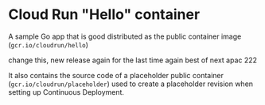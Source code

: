 # Cloud Run "Hello" container

A sample Go app that is good
distributed as the public container image (`gcr.io/cloudrun/hello`) 

change this, new release again for the last time again best of next apac 222

It also contains the source code of a placeholder public container
(`gcr.io/cloudrun/placeholder`)  used to create a placeholder revision when setting up 
Continuous Deployment.




